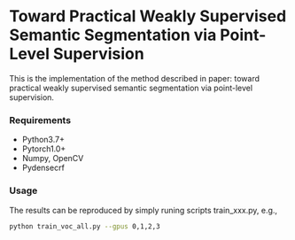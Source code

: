 # Toward Practical Weakly Supervised Semantic Segmentation via Point-Level Supervision

This is the implementation of the method described in paper: toward practical weakly supervised semantic segmentation via point-level supervision.

### Requirements
- Python3.7+
- Pytorch1.0+
- Numpy, OpenCV
- Pydensecrf

### Usage
The results can be reproduced by simply runing scripts train_xxx.py, e.g.,
```bash
python train_voc_all.py --gpus 0,1,2,3
```
